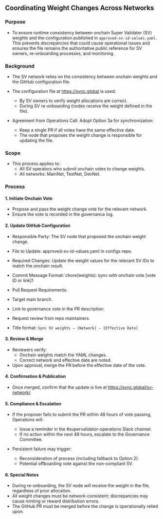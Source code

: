 ## Coordinating Weight Changes Across Networks


### Purpose

 - To ensure runtime consistency between onchain Super Validator (SV) weights and the configuration published in `approved-sv-id-values.yaml`. This prevents discrepancies that could cause operational issues and ensures the file remains the authoritative public reference for SV owners, re-onboarding processes, and monitoring.


### Background
- The SV network relies on the consistency between onchain weights and the GitHub configuration file.

- The configuration file at https://sync.global is used:
  - By SV owners to verify weight allocations are correct.
  - During SV re-onboarding (nodes receive the weight defined in the file).

- Agreement from Operations Call: Adopt Option 3a for synchronization:
  - Keep a single PR if all votes have the same effective date.
  - The node that proposes the weight change is responsible for updating the file.

### Scope
- This process applies to:
  - All SV operators who submit onchain votes to change weights.
  - All networks: MainNet, TestNet, DevNet.

### Process

#### 1. Initiate Onchain Vote

- Propose and pass the weight change vote for the relevant network.
- Ensure the vote is recorded in the governance log.

#### 2. Update GitHub Configuration

- Responsible Party: The SV node that proposed the onchain weight change.
- File to Update: approved-sv-id-values.yaml in configs repo.
- Required Changes: Update the weight values for the relevant SV IDs to match the onchain result.
- Commit Message Format:`chore(weights): sync with onchain vote [vote ID or link]1

- Pull Request Requirements:
- Target main branch.
- Link to governance vote in the PR description.
- Request review from repo maintainers.

-   Title format: `Sync SV weights – [Network] – [Effective Date] `

#### 3. Review & Merge

- Reviewers verify:
  - Onchain weights match the YAML changes.
  - Correct network and effective date are noted.
- Upon approval, merge the PR before the effective date of the vote.


#### 4. Confirmation & Publication

- Once merged, confirm that the update is live at https://sync.global/sv-network/.

#### 5. Compliance & Escalation

- If the proposer fails to submit the PR within 48 hours of vote passing, Operations will:

  - Issue a reminder in the #supervalidator-operations Slack channel.
  - If no action within the next 48 hours, escalate to the Governance Committee.

- Persistent failure may trigger:
  - Reconsideration of process (including fallback to Option 2).
  - Potential offboarding vote against the non-compliant SV.

#### 6. Special Notes
- During re-onboarding, the SV node will receive the weight in the file, regardless of prior allocation.
- All weight changes must be network-consistent; discrepancies may cause minting or reward distribution errors.
- The GitHub PR must be merged before the change is operationally relied upon.
